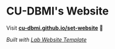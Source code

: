 
# CU-DBMI's Website

Visit **[cu-dbmi.github.io/set-website](https://cu-dbmi.github.io/set-website)** 🚀

_Built with [Lab Website Template](https://greene-lab.gitbook.io/lab-website-template-docs)_


